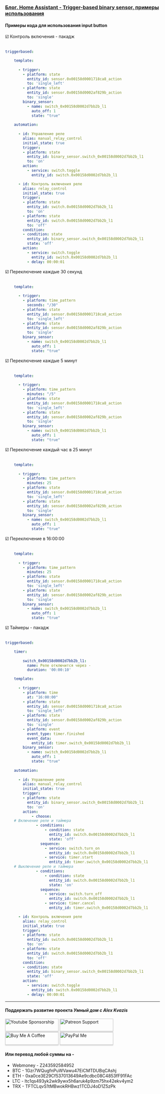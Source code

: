 ### [Блог. Home Assistant - Trigger-based binary sensor, примеры использования](https://youtu.be/E3bMYbgByLc)

#### Примеры кода для использования input button

:ballot_box_with_check: Контроль включения - пакадж    

```yaml

triggerbased:

    template:
     
      - trigger:
        - platform: state
          entity_id: sensor.0x00158d0001718ca8_action
          to: 'single_left'
        - platform: state
          entity_id: sensor.0x00158d0002af829b_action
          to: 'single'
        binary_sensor:
          - name: switch_0x00158d0002d7bb2b_l1
            auto_off: 1
            state: "true"
            
    automation:
    
      - id: Управление реле
        alias: manual_relay_control
        initial_state: true
        trigger:
        - platform: state
          entity_id: binary_sensor.switch_0x00158d0002d7bb2b_l1
          to: 'on'
        action:
          - service: switch.toggle
            entity_id: switch.0x00158d0002d7bb2b_l1

      - id: Контроль включения реле
        alias: relay_control
        initial_state: true
        trigger:
        - platform: state
          entity_id: switch.0x00158d0002d7bb2b_l1
          to: 'on'
        - platform: state
          entity_id: switch.0x00158d0002d7bb2b_l1
          to: 'off'
        condition:
        - condition: state
          entity_id: binary_sensor.switch_0x00158d0002d7bb2b_l1
          state: 'off'
        action:
          - service: switch.toggle
            entity_id: switch.0x00158d0002d7bb2b_l1
          - delay: 00:00:01

```

:ballot_box_with_check: Переключение каждые 30 секунд    

```yaml

    template:
     
      - trigger:
        - platform: time_pattern
          seconds: "/30"
        - platform: state
          entity_id: sensor.0x00158d0001718ca8_action
          to: 'single_left'
        - platform: state
          entity_id: sensor.0x00158d0002af829b_action
          to: 'single'
        binary_sensor:
          - name: switch_0x00158d0002d7bb2b_l1
            auto_off: 1
            state: "true"

```

:ballot_box_with_check: Переключение каждые 5 минут    

```yaml

    template:
     
      - trigger:
        - platform: time_pattern
          minutes: "/5"
        - platform: state
          entity_id: sensor.0x00158d0001718ca8_action
          to: 'single_left'
        - platform: state
          entity_id: sensor.0x00158d0002af829b_action
          to: 'single'
        binary_sensor:
          - name: switch_0x00158d0002d7bb2b_l1
            auto_off: 1
            state: "true"

```

:ballot_box_with_check: Переключение каждый час в 25 минут   

```yaml

    template:
     
      - trigger:
        - platform: time_pattern
          minutes: 25
        - platform: state
          entity_id: sensor.0x00158d0001718ca8_action
          to: 'single_left'
        - platform: state
          entity_id: sensor.0x00158d0002af829b_action
          to: 'single'
        binary_sensor:
          - name: switch_0x00158d0002d7bb2b_l1
            auto_off: 1
            state: "true"

```

:ballot_box_with_check: Переключение в 16:00:00   

```yaml

    template:
     
      - trigger:
        - platform: time_pattern
          minutes: 25
        - platform: state
          entity_id: sensor.0x00158d0001718ca8_action
          to: 'single_left'
        - platform: state
          entity_id: sensor.0x00158d0002af829b_action
          to: 'single'
        binary_sensor:
          - name: switch_0x00158d0002d7bb2b_l1
            auto_off: 1
            state: "true"

```

:ballot_box_with_check: Таймеры - пакадж    

```yaml

triggerbased:

    timer:
    
        switch_0x00158d0002d7bb2b_l1:
          name: Реле отключится через - 
          duration: '00:00:10'

    template:
     
      - trigger:
        - platform: time
          at: "16:00:00"
        - platform: state
          entity_id: sensor.0x00158d0001718ca8_action
          to: 'single_left'
        - platform: state
          entity_id: sensor.0x00158d0002af829b_action
          to: 'single'
        - platform: event
          event_type: timer.finished
          event_data:
            entity_id: timer.switch_0x00158d0002d7bb2b_l1
        binary_sensor:
          - name: switch_0x00158d0002d7bb2b_l1
            auto_off: 1
            state: "true"
            
    automation:
    
      - id: Управление реле
        alias: manual_relay_control
        initial_state: true
        trigger:
        - platform: state
          entity_id: binary_sensor.switch_0x00158d0002d7bb2b_l1
          to: 'on'
        action:
            - choose:
    # Включение реле и таймера
              - conditions:
                  - condition: state
                    entity_id: switch.0x00158d0002d7bb2b_l1
                    state: 'off'
                sequence:
                  - service: switch.turn_on
                    entity_id: switch.0x00158d0002d7bb2b_l1
                  - service: timer.start
                    entity_id: timer.switch_0x00158d0002d7bb2b_l1
    # Выключение реле и таймера
              - conditions:
                  - condition: state
                    entity_id: switch.0x00158d0002d7bb2b_l1
                    state: 'on'
                sequence:
                  - service: switch.turn_off
                    entity_id: switch.0x00158d0002d7bb2b_l1
                  - service: timer.cancel
                    entity_id: timer.switch_0x00158d0002d7bb2b_l1

      - id: Контроль включения реле
        alias: relay_control
        initial_state: true
        trigger:
        - platform: state
          entity_id: switch.0x00158d0002d7bb2b_l1
          to: 'on'
        - platform: state
          entity_id: switch.0x00158d0002d7bb2b_l1
          to: 'off'
        condition:
        - condition: state
          entity_id: binary_sensor.switch_0x00158d0002d7bb2b_l1
          state: 'off'
        action:
          - service: switch.toggle
            entity_id: switch.0x00158d0002d7bb2b_l1
          - delay: 00:00:01

```
____
#### Поддержать развитие проекта *Умный дом с Alex Kvazis*    
<a href="https://www.youtube.com/channel/UCcq9onYHbs6go3kDpfBoqhg/join" target="_blank"><img src="https://raw.githubusercontent.com/kvazis/training/master/lessons/img/youtube.png" alt="Youtube Sponsorship" style="height: 41px !important;width: 174px !important;box-shadow: 0px 3px 2px 0px rgba(190, 190, 190, 0.5) !important;-webkit-box-shadow: 0px 3px 2px 0px rgba(190, 190, 190, 0.5) !important;" ></a>
<a href="https://www.patreon.com/alex_kvazis" target="_blank"><img src="https://raw.githubusercontent.com/kvazis/training/master/lessons/img/patreon-button.png" alt="Patreon Support" style="height: 41px !important;width: 174px !important;box-shadow: 0px 3px 2px 0px rgba(190, 190, 190, 0.5) !important;-webkit-box-shadow: 0px 3px 2px 0px rgba(190, 190, 190, 0.5) !important;" ></a>
<a href="https://www.buymeacoffee.com/greatkvazis" target="_blank"><img src="https://raw.githubusercontent.com/kvazis/training/master/lessons/img/buymeacoffee.png" alt="Buy Me A Coffee" style="height: 41px !important;width: 174px !important;box-shadow: 0px 3px 2px 0px rgba(190, 190, 190, 0.5) !important;-webkit-box-shadow: 0px 3px 2px 0px rgba(190, 190, 190, 0.5) !important;" ></a>
<a href="https://www.paypal.com/paypalme/greatkvazis" target="_blank"><img src="https://raw.githubusercontent.com/kvazis/training/master/lessons/img/paypal.png" alt="PayPal Me" style="height: 41px !important;width: 174px !important;box-shadow: 0px 3px 2px 0px rgba(190, 190, 190, 0.5) !important;-webkit-box-shadow: 0px 3px 2px 0px rgba(190, 190, 190, 0.5) !important;" ></a>

#### Или перевод любой суммы на -     
* Webmoney - Z243592584952
* BTC - 1Gzr7WQugfnPuWVawu47EiCMTDUBqCAshj
* ETH - 0xa0ce3E29Cf537013649Ae9cdbc08C4853fF91FAc
* LTC - ltc1qs493yk2wk9ywx5h6aruk4p9zm75hx42ekv4ym2
* TRX - TFTCLqvS1tMBwokRHBwz1TCDJ4oD1Z5zPk